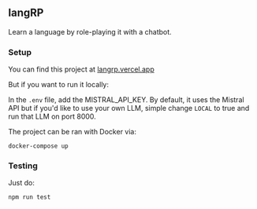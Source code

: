 ## langRP

Learn a language by role-playing it with a chatbot.

### Setup
You can find this project at [langrp.vercel.app]()

But if you want to run it locally:

In the `.env` file, add the MISTRAL_API_KEY. By default, it uses the Mistral API but if you'd like to use your own LLM, simple change `LOCAL` to true and run that LLM on port 8000.

The project can be ran with Docker via:
```
docker-compose up
```

### Testing
Just do:
```
npm run test
```